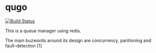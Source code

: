 # qugo
[![Build Status](https://travis-ci.org/kavehmz/qugo.svg)](https://travis-ci.org/kavehmz/qugo)

This is a queue manager using redis.

The main buzwords around its design are concurrency, paritioning and fault-detection [1]

